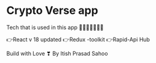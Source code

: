 # Crypto Verse app

Tech that is used in this app
🚀🧐🚀🚀🚀👩‍💻

👉React v 18 updated
👉Redux -toolkit
👉Rapid-Api Hub

Build with Love ❣ By Itish Prasad Sahoo
